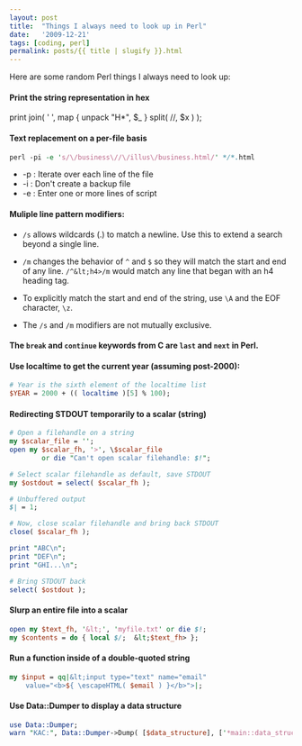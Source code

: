 ```yaml
---
layout: post
title:  "Things I always need to look up in Perl"
date:   '2009-12-21'
tags: [coding, perl]
permalink: posts/{{ title | slugify }}.html
---
```


Here are some random Perl things I always need to look up:
 
<!-- more -->

#### Print the string representation in hex
print join( ' ', map { unpack "H*", $_ } split( //, $x ) );

#### Text replacement on a per-file basis

~~~ perl
perl -pi -e 's/\/business\//\/illus\/business.html/' */*.html
~~~

* -p : Iterate over each line of the file
* -i : Don't create a backup file
* -e : Enter one or more lines of script

#### Muliple line pattern modifiers:

* `/s` allows wildcards (.) to match a newline.  Use this to extend
a search beyond a single line.

* `/m` changes the behavior of `^` and `$` so they will
match the start and end of any line. `/^&lt;h4>/m` would match
any line that began with an h4 heading tag.

* To explicitly match the start and end of the string, use `\A` and the EOF character, `\z`.

* The `/s` and `/m` modifiers are not mutually
exclusive.

#### The `break` and `continue` keywords from C are `last` and `next` in Perl.

#### Use localtime to get the current year (assuming post-2000):

~~~ perl
# Year is the sixth element of the localtime list
$YEAR = 2000 + (( localtime )[5] % 100);
~~~

#### Redirecting STDOUT temporarily to a scalar (string)

~~~ perl
# Open a filehandle on a string
my $scalar_file = '';
open my $scalar_fh, '>', \$scalar_file
		or die "Can't open scalar filehandle: $!";

# Select scalar filehandle as default, save STDOUT
my $ostdout = select( $scalar_fh );

# Unbuffered output
$| = 1;

# Now, close scalar filehandle and bring back STDOUT
close( $scalar_fh );

print "ABC\n";
print "DEF\n";
print "GHI...\n";

# Bring STDOUT back
select( $ostdout );
~~~

#### Slurp an entire file into a scalar

~~~ perl
open my $text_fh, '&lt;', 'myfile.txt' or die $!;
my $contents = do { local $/;  &lt;$text_fh> };
~~~

#### Run a function inside of a double-quoted string

~~~ perl
my $input = qq|&lt;input type="text" name="email"
	value="<b>${ \escapeHTML( $email ) }</b>">|;
~~~~

#### Use Data::Dumper to display a data structure

~~~ perl
use Data::Dumper;
warn "KAC:", Data::Dumper->Dump( [$data_structure], ['*main::data_structure'] );
~~~~
